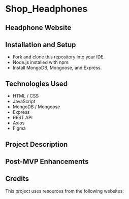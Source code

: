 # Shop_Headphones

## **Headphone Website**

## Installation and Setup

- Fork and clone this repository into your IDE.
- Node.js installed with npm.
- Install MongoDB, Mongoose, and Express.

## Technologies Used

- HTML / CSS
- JavaScript
- MongoDB / Mongoose
- Express
- REST API
- Axios
- Figma

## Project Description

## Post-MVP Enhancements

## Credits

This project uses resources from the following websites:
